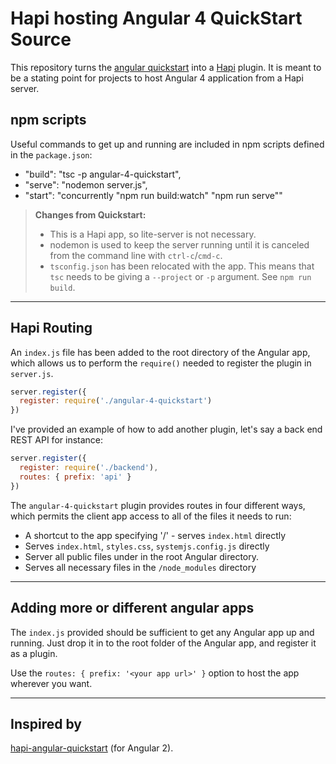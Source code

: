 # Hapi hosting Angular 4 QuickStart Source

This repository turns the [angular quickstart](https://github.com/angular/quickstart) into a [Hapi](https://hapijs.com/) plugin.
It is meant to be a stating point for projects to host Angular 4 application from a Hapi server.

## npm scripts

Useful commands to get up and running are included in npm scripts defined in the `package.json`:

* "build": "tsc -p angular-4-quickstart",
* "serve": "nodemon server.js",
* "start": "concurrently \"npm run build:watch\" \"npm run serve\""

>__Changes from Quickstart:__ 
> - This is a Hapi app, so lite-server is not necessary.  
> - nodemon is used to keep the server running until it is canceled from the command line with `ctrl-c`/`cmd-c`.  
> - `tsconfig.json` has been relocated with the app.  This means that `tsc` needs to be giving a `--project` or `-p` argument. See `npm run build`.

--------------

## Hapi Routing

An `index.js` file has been added to the root directory of the Angular app, which allows us to perform the `require()` needed to register the plugin in `server.js`.

```javascript
server.register({
  register: require('./angular-4-quickstart')
})
```

I've provided an example of how to add another plugin, let's say a back end REST API for instance:

```javascript
server.register({
  register: require('./backend'),
  routes: { prefix: 'api' }
})
```

The `angular-4-quickstart` plugin provides routes in four different ways, which permits the client app access to all of the files it needs to run:
- A shortcut to the app specifying '/' - serves `index.html` directly
- Serves `index.html`, `styles.css`, `systemjs.config.js` directly
- Server all public files under in the root Angular directory.
- Serves all necessary files in the `/node_modules` directory

--------------

## Adding more or different angular apps

The `index.js` provided should be sufficient to get any Angular app up and running.  Just drop it in to the root folder of the Angular app, and register it as a plugin.

Use the `routes: { prefix: '<your app url>' }` option to host the app wherever you want.

--------------

## Inspired by

[hapi-angular-quickstart](https://github.com/ptpaterson/hapi-angular-quickstart) (for Angular 2).
